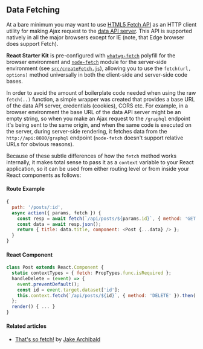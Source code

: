 ## Data Fetching

At a bare minimum you may want to use [HTML5 Fetch API][fetch] as an HTTP client utility for
making Ajax request to the [data API server][nodeapi]. This API is supported natively in all the
major browsers except for IE (note, that Edge browser does support Fetch).

**React Starter Kit** is pre-configured with [`whatwg-fetch`][wfetch] polyfill for the browser
environment and [`node-fetch`][nfetch] module for the server-side environment (see
[`src/createFetch.js`](../src/createFetch.js)), allowing you to use the `fetch(url, options)`
method universally in both the client-side and server-side code bases.

In order to avoid the amount of boilerplate code needed when using the raw `fetch(..)`
function, a simple wrapper was created that provides a base URL of the data API server, credentials
(cookies), CORS etc. For example, in a browser environment the base URL of the data API server
might be an empty string, so when you make an Ajax request to the `/graphql` endpoint it's being
sent to the same origin, and when the same code is executed on the server, during server-side
rendering, it fetches data from the `http://api:8080/graphql` endpoint (`node-fetch` doesn't
support relative URLs for obvious reasons).

Because of these subtle differences of how the `fetch` method works internally, it makes total
sense to pass it as a `context` variable to your React application, so it can be used from either
routing level or from inside your React components as follows:

#### Route Example

```js
{
  path: '/posts/:id',
  async action({ params, fetch }) {
    const resp = await fetch(`/api/posts/${params.id}`, { method: 'GET' });
    const data = await resp.json();
    return { title: data.title, component: <Post {...data} /> };
  }
}
```

#### React Component

```js
class Post extends React.Component {
  static contextTypes = { fetch: PropTypes.func.isRequired };
  handleDelete = (event) => {
    event.preventDefault();
    const id = event.target.dataset['id'];
    this.context.fetch(`/api/posts/${id}`, { method: 'DELETE' }).then(...);
  };
  render() { ... }
}
```

#### Related articles

- [That's so fetch!](https://jakearchibald.com/2015/thats-so-fetch/) by [Jake Archibald](https://twitter.com/jaffathecake)

[fetch]: https://developer.mozilla.org/en-US/docs/Web/API/Fetch_API/Using_Fetch
[wfetch]: https://github.com/github/fetchno
[nfetch]: https://github.com/bitinn/node-fetch
[nodeapi]: https://github.com/kriasoft/nodejs-api-starter
